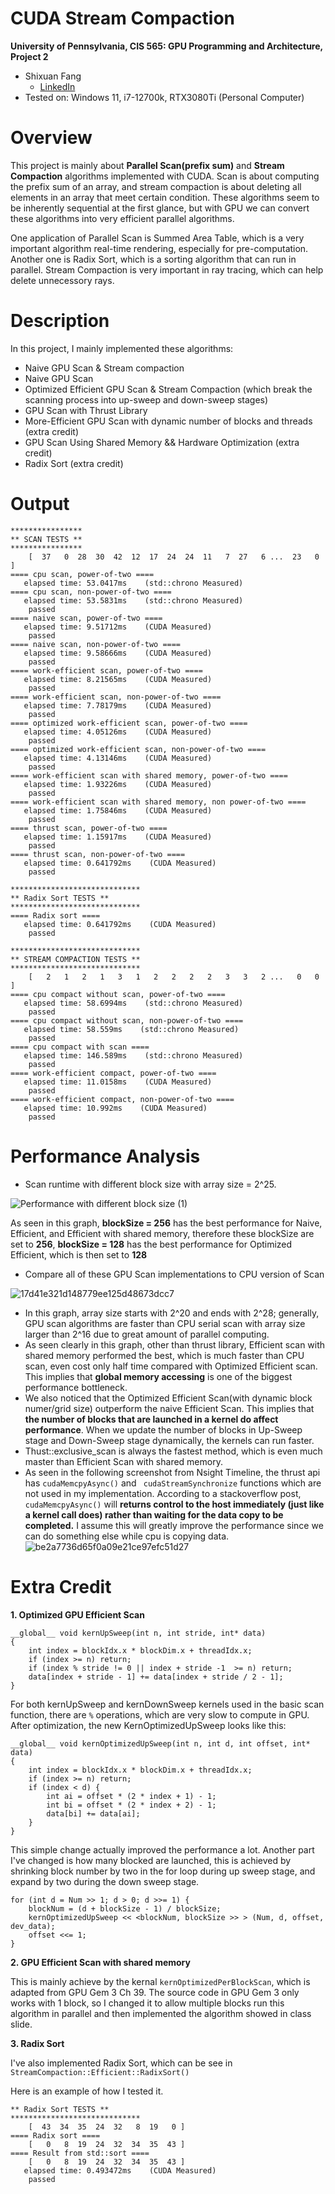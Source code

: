 CUDA Stream Compaction
======================

**University of Pennsylvania, CIS 565: GPU Programming and Architecture, Project 2**

* Shixuan Fang
  * [LinkedIn](https://www.linkedin.com/in/shixuan-fang-4aba78222/)
* Tested on: Windows 11, i7-12700k, RTX3080Ti (Personal Computer)

# Overview

This project is mainly about **Parallel Scan(prefix sum)** and **Stream Compaction** algorithms implemented with CUDA. Scan is about computing the prefix sum of an array, and stream compaction is about deleting all elements in an array that meet certain condition. These algorithms seem to be inherently sequential at the first glance, but with GPU we can convert these algorithms into very efficient parallel algorithms.

One application of Parallel Scan is Summed Area Table, which is a very important algorithm real-time rendering, especially for pre-computation. Another one is Radix Sort, which is a sorting algorithm that can run in parallel. Stream Compaction is very important in ray tracing, which can help delete unnecessory rays.

# Description
In this project, I mainly implemented these algorithms:
- Naive GPU Scan & Stream compaction
- Naive GPU Scan 
- Optimized Efficient GPU Scan & Stream Compaction (which break the scanning process into up-sweep and down-sweep stages)
- GPU Scan with Thrust Library
- More-Efficient GPU Scan with dynamic number of blocks and threads (extra credit)
- GPU Scan Using Shared Memory && Hardware Optimization (extra credit)
- Radix Sort (extra credit)

# Output

```
****************
** SCAN TESTS **
****************
    [  37   0  28  30  42  12  17  24  24  11   7  27   6 ...  23   0 ]
==== cpu scan, power-of-two ====
   elapsed time: 53.0417ms    (std::chrono Measured)
==== cpu scan, non-power-of-two ====
   elapsed time: 53.5831ms    (std::chrono Measured)
    passed
==== naive scan, power-of-two ====
   elapsed time: 9.51712ms    (CUDA Measured)
    passed
==== naive scan, non-power-of-two ====
   elapsed time: 9.58666ms    (CUDA Measured)
    passed
==== work-efficient scan, power-of-two ====
   elapsed time: 8.21565ms    (CUDA Measured)
    passed
==== work-efficient scan, non-power-of-two ====
   elapsed time: 7.78179ms    (CUDA Measured)
    passed
==== optimized work-efficient scan, power-of-two ====
   elapsed time: 4.05126ms    (CUDA Measured)
    passed
==== optimized work-efficient scan, non-power-of-two ====
   elapsed time: 4.13146ms    (CUDA Measured)
    passed
==== work-efficient scan with shared memory, power-of-two ====
   elapsed time: 1.93226ms    (CUDA Measured)
    passed
==== work-efficient scan with shared memory, non power-of-two ====
   elapsed time: 1.75846ms    (CUDA Measured)
    passed
==== thrust scan, power-of-two ====
   elapsed time: 1.15917ms    (CUDA Measured)
    passed
==== thrust scan, non-power-of-two ====
   elapsed time: 0.641792ms    (CUDA Measured)
    passed

*****************************
** Radix Sort TESTS **
*****************************
==== Radix sort ====
   elapsed time: 0.641792ms    (CUDA Measured)
    passed

*****************************
** STREAM COMPACTION TESTS **
*****************************
    [   2   1   2   1   3   1   2   2   2   2   3   3   2 ...   0   0 ]
==== cpu compact without scan, power-of-two ====
   elapsed time: 58.6994ms    (std::chrono Measured)
    passed
==== cpu compact without scan, non-power-of-two ====
   elapsed time: 58.559ms    (std::chrono Measured)
    passed
==== cpu compact with scan ====
   elapsed time: 146.589ms    (std::chrono Measured)
    passed
==== work-efficient compact, power-of-two ====
   elapsed time: 11.0158ms    (CUDA Measured)
    passed
==== work-efficient compact, non-power-of-two ====
   elapsed time: 10.992ms    (CUDA Measured)
    passed
```


# Performance Analysis

- Scan runtime with different block size with array size = 2^25.

![Performance with different block size (1)](https://user-images.githubusercontent.com/54868517/190933826-32efa973-fad8-4ba4-9508-5a614bd00540.png)


As seen in this graph, **blockSize = 256** has the best performance for Naive, Efficient, and Efficient with shared memory, therefore these blockSize are set to **256**, **blockSize = 128** has the best performance for Optimized Efficient, which is then set to **128**


- Compare all of these GPU Scan implementations to CPU version of Scan 

![17d41e321d148779ee125d48673dcc7](https://user-images.githubusercontent.com/54868517/190935115-3d188d84-bad3-4d8c-b0e6-bf09634840b1.jpg)

- In this graph, array size starts with 2^20 and ends with 2^28; generally, GPU scan algorithms are faster than CPU serial scan with array size larger than 2^16 due to great amount of parallel computing.
- As seen clearly in this graph, other than thrust library, Efficient scan with shared memory performed the best, which is much faster than CPU scan, even cost only half time compared with Optimized Efficient scan. This implies that **global memory accessing** is one of the biggest performance bottleneck.
- We also noticed that the Optimized Efficient Scan(with dynamic block numer/grid size) outperform the naive Efficient Scan. This implies that **the number of blocks that are launched in a kernel do affect performance**. When we update the number of blocks in Up-Sweep stage and Down-Sweep stage dynamically, the kernels can run faster.
- Thust::exclusive_scan is always the fastest method, which is even much master than Efficient Scan with shared memory.
 - As seen in the following screenshot from Nsight Timeline, the thrust api has ```cudaMemcpyAsync()``` and ``` cudaStreamSynchronize``` functions which are not used in my implementation. According to a stackoverflow post, ```cudaMemcpyAsync()``` will **returns control to the host immediately (just like a kernel call does) rather than waiting for the data copy to be completed.** I assume this will greatly improve the performance since we can do something else while cpu is copying data.
![be2a7736d65f0a09e21ce97efc51d27](https://user-images.githubusercontent.com/54868517/190936662-7465d555-925c-4a09-aa21-9e67cc1f1aea.jpg)

# Extra Credit

**1. Optimized GPU Efficient Scan**
```
__global__ void kernUpSweep(int n, int stride, int* data)
{
    int index = blockIdx.x * blockDim.x + threadIdx.x;
    if (index >= n) return;
    if (index % stride != 0 || index + stride -1  >= n) return;
    data[index + stride - 1] += data[index + stride / 2 - 1];
}
```
For both kernUpSweep and kernDownSweep kernels used in the basic scan function, there are ```%``` operations, which are very slow to compute in GPU. After optimization, the new KernOptimizedUpSweep looks like this:
```
__global__ void kernOptimizedUpSweep(int n, int d, int offset, int* data)
{
    int index = blockIdx.x * blockDim.x + threadIdx.x;
    if (index >= n) return;
    if (index < d) {
        int ai = offset * (2 * index + 1) - 1;
        int bi = offset * (2 * index + 2) - 1;
        data[bi] += data[ai];
    }
}
```
This simple change actually improved the performance a lot. 
Another part I've changed is how many blocked are launched, this is achieved by shrinking block number by two in the for loop during up sweep stage, and expand by two during the down sweep stage.
```
for (int d = Num >> 1; d > 0; d >>= 1) {
    blockNum = (d + blockSize - 1) / blockSize;
    kernOptimizedUpSweep << <blockNum, blockSize >> > (Num, d, offset, dev_data);
    offset <<= 1;
}
```

**2. GPU Efficient Scan with shared memory**

This is mainly achieve by the kernal ```kernOptimizedPerBlockScan```, which is adapted from GPU Gem 3 Ch 39. 
The source code in GPU Gem 3 only works with 1 block, so I changed it to allow multiple blocks run this algorithm in parallel and then implemented the algorithm showed in class slide.

**3. Radix Sort**

I've also implemented Radix Sort, which can be see in ```StreamCompaction::Efficient::RadixSort()```

Here is an example of how I tested it.
```
** Radix Sort TESTS **
*****************************
    [  43  34  35  24  32   8  19   0 ]
==== Radix sort ====
    [   0   8  19  24  32  34  35  43 ]
==== Result from std::sort ====
    [   0   8  19  24  32  34  35  43 ]
   elapsed time: 0.493472ms    (CUDA Measured)
    passed
```
